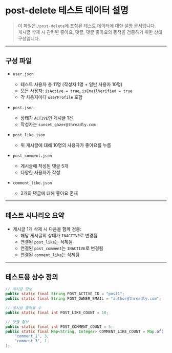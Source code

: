 # post-delete 테스트 데이터 설명

> 이 파일은 `/post-delete`에 포함된 테스트 데이터에 대한 설명 문서입니다.  
> 게시글 삭제 시 관련된 좋아요, 댓글, 댓글 좋아요의 동작을 검증하기 위한 상태 구성입니다.

---

## 구성 파일

- `user.json`  
    - 테스트 사용자 총 11명 (작성자 1명 + 일반 사용자 10명)  
    - 모든 사용자: `isActive = true`, `isEmailVerified = true`  
    - 각 사용자마다 `userProfile` 포함

- `post.json`  
    - 상태가 `ACTIVE`인 게시글 1건  
    - 작성자는 `sunset_gazer@threadly.com`

- `post_like.json`  
    - 위 게시글에 대해 10명의 사용자가 좋아요를 누름

- `post_comment.json`  
    - 게시글에 작성된 댓글 5개  
    - 다양한 사용자가 작성

- `comment_like.json`  
    - 2개의 댓글에 대해 좋아요 존재

---

## 테스트 시나리오 요약

- 게시글 1개 삭제 시 다음을 함께 검증:
  - 해당 게시글의 상태가 `INACTIVE`로 변경됨
  - 연결된 `post_like`는 삭제됨
  - 연결된 `post_comment`는 `INACTIVE`로 변경됨
  - 연결된 `comment_like`는 삭제됨

---

## 테스트용 상수 정의

```java
// 게시글 정보
public static final String POST_ACTIVE_ID = "post1";
public static final String POST_OWNER_EMAIL = "author@threadly.com";

// 게시글 좋아요 수
public static final int POST_LIKE_COUNT = 10;

// 댓글 정보
public static final int POST_COMMENT_COUNT = 5;
public static final Map<String, Integer> COMMENT_LIKE_COUNT = Map.of(
    "comment_1", 3,
    "comment_3", 1
);
```
